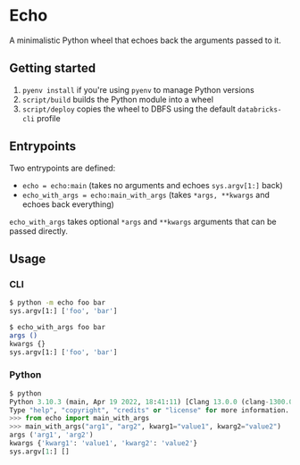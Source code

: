 # Echo

A minimalistic Python wheel that echoes back the arguments passed to it.

## Getting started

1. `pyenv install` if you're using `pyenv` to manage Python versions
2. `script/build` builds the Python module into a wheel
3. `script/deploy` copies the wheel to DBFS using the default `databricks-cli` profile

## Entrypoints

Two entrypoints are defined:

- `echo = echo:main` (takes no arguments and echoes `sys.argv[1:]` back)
- `echo_with_args = echo:main_with_args` (takes `*args, **kwargs` and echoes back everything)

`echo_with_args` takes optional `*args` and `**kwargs` arguments that can be passed directly.

## Usage

### CLI

```bash
$ python -m echo foo bar
sys.argv[1:] ['foo', 'bar']

$ echo_with_args foo bar
args ()
kwargs {}
sys.argv[1:] ['foo', 'bar']
```

### Python

```python
$ python
Python 3.10.3 (main, Apr 19 2022, 18:41:11) [Clang 13.0.0 (clang-1300.0.29.30)] on darwin
Type "help", "copyright", "credits" or "license" for more information.
>>> from echo import main_with_args
>>> main_with_args("arg1", "arg2", kwarg1="value1", kwarg2="value2")
args ('arg1', 'arg2')
kwargs {'kwarg1': 'value1', 'kwarg2': 'value2'}
sys.argv[1:] []
```
